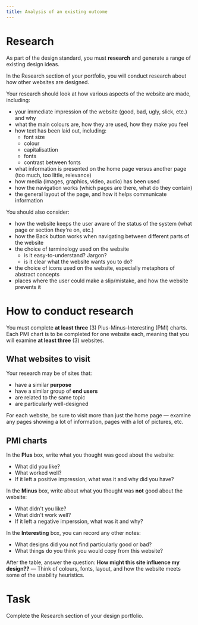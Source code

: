 ```yaml
---
title: Analysis of an existing outcome
---
```


# Research

As part of the design standard, you must **research** and generate a range of existing design ideas.

In the Research section of your portfolio, you will conduct research about how other websites are designed.

Your research should look at how various aspects of the website are made, including:

- your immediate impression of the website (good, bad, ugly, slick, etc.) and why
- what the main colours are, how they are used, how they make you feel
- how text has been laid out, including:
    - font size
    - colour
    - capitalisattion
    - fonts
    - contrast between fonts
- what information is presented on the home page versus another page (too much, too little, relevance)
- how media (images, graphics, video, audio) has been used
- how the navigation works (which pages are there, what do they contain)
- the general layout of the page, and how it helps communicate information

You should also consider:

- how the website keeps the user aware of the status of the system (what page or section they're on, etc.)
- how the Back button works when navigating between different parts of the website
- the choice of terminology used on the website
    - is it easy-to-understand? Jargon?
    - is it clear what the website wants you to do?
- the choice of icons used on the website, especially metaphors of abstract concepts
- places where the user could make a slip/mistake, and how the website prevents it

# How to conduct research

You must complete **at least three** (3) Plus-Minus-Interesting (PMI) charts. Each PMI chart is to be completed for one website each, meaning that you will examine **at least three** (3) websites.

## What websites to visit

Your research may be of sites that:

- have a similar **purpose**
- have a similar group of **end users**
- are related to the same topic
- are particularly well-designed

For each website, be sure to visit more than just the home page — examine any pages showing a lot of information, pages with a lot of pictures, etc.

## PMI charts

In the **Plus** box, write what you thought was good about the website:

- What did you like?
- What worked well?
- If it left a positive impression, what was it and why did you have?

In the **Minus** box, write about what you thought was **not** good about the website:

- What didn't you like?
- What didn't work well?
- If it left a negative imperssion, what was it and why?

In the **Interesting** box, you can record any other notes:

- What designs did you not find particularly good or bad?
- What things do you think you would copy from this website?

After the table, answer the question: **How might this site influence my design??** — Think of colours, fonts, layout, and how the website meets some of the usability heuristics.

# Task

Complete the Research section of your design portfolio.